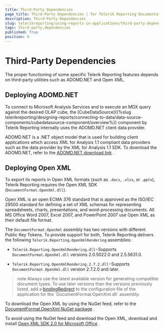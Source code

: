 ```yaml
---
title: Third-Party Dependencies
page_title: Third-Party Dependencies | for Telerik Reporting Documentation
description: Third-Party Dependencies
slug: telerikreporting/using-reports-in-applications/third-party-dependencies
tags: third-party,dependencies
published: True
position: 9
---
```


# Third-Party Dependencies



The proper functioning of some specific Telerik Reporting features depends on third-party utilities         such as ADOMD.NET and Open XML.       

## Deploying ADOMD.NET

To connect to Microsoft Analysis Services and to execute an MDX query against the desired OLAP cube, the           [CubeDataSource]({%slug telerikreporting/designing-reports/connecting-to-data/data-source-components/cubedatasource-component/overview%}) component by Telerik Reporting internally uses the ADOMD.NET client data provider.         

ADOMD.NET is a .NET object model that is used for building client applications which access XML for           Analysis 1.1 compliant data providers such as the data provider by the XML for Analysis 1.1 SDK.           To download the ADOMD.NET, refer to the            [ADOMD.NET download link](http://www.microsoft.com/downloads/en/details.aspx?FamilyID=790d631b-bff9-4f4a-b648-e9209e6ac8ad) .         

## Deploying Open XML

To export its reports in Open XML formats (such as `.docs`, `.xlsx`, or `.pptx`),           Telerik Reporting requires the Open XML SDK (`DocumentFormat.OpenXml.dll`).         

Open XML is an open ECMA 376 standard that is approved as the ISO/IEC 29500 standard for           defining a set of XML schemas for representing spreadsheets, charts, presentations, and word-processing documents.           All MS Office Word 2007, Excel 2007, and PowerPoint 2007 use Open XML as their default file format.         

The `DocumentFormat.OpenXml` assembly has two versions with different Public Key Tokens. To provide support for both,           Telerik Reporting delivers the following `Telerik.Reporting.OpenXmlRendering` assemblies:         

* `Telerik.Reporting.OpenXmlRendering.dll`−Supports `DocumentFormat.OpenXml.dll` versions 2.0.5022.0 and 2.5.5631.0.             

* `Telerik.Reporting.OpenXmlRendering.2.7.2.dll`−Supports `DocumentFormat.OpenXml.dll` version 2.7.2.0 and later.             

>note Always use the latest available version for generating compatible document types.             To use later versions than the versions previously listed, add a              [bindingRedirect](http://msdn.microsoft.com/en-us/library/eftw1fys(v=vs.110).aspx)              to the configuration file of the application for the `DocumentFormat.OpenXml.dll` assembly.           


To download the Open XML by using the NuGet feed, refer to the            [DocumentFormat.OpenXml NuGet package](https://www.nuget.org/packages/DocumentFormat.OpenXml/) .         

To avoid using the NuGet feed and download the Open XML, download and install            [Open XML SDK 2.0 for Microsoft Office](http://www.microsoft.com/downloads/en/details.aspx?FamilyId=C6E744E5-36E9-45F5-8D8C-331DF206E0D0) .         
